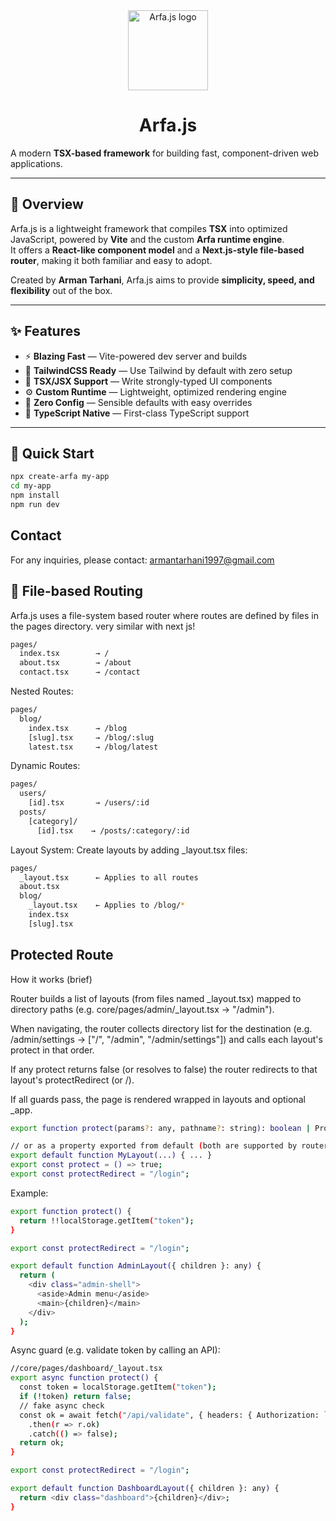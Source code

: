 <div align="center">
  <a href="https://armantarhani.ir">
    <picture>
       <img alt="Arfa.js logo" src="https://iili.io/FbTuVl2.md.png" height="128" />
    </picture>

  </a>
  <h1>Arfa.js</h1>

</div>

A modern **TSX-based framework** for building fast, component-driven web applications.

---

## 📖 Overview

Arfa.js is a lightweight framework that compiles **TSX** into optimized JavaScript, powered by **Vite** and the custom **Arfa runtime engine**.  
It offers a **React-like component model** and a **Next.js-style file-based router**, making it both familiar and easy to adopt.

Created by **Arman Tarhani**, Arfa.js aims to provide **simplicity, speed, and flexibility** out of the box.

---

## ✨ Features

- ⚡ **Blazing Fast** — Vite-powered dev server and builds
- 🎨 **TailwindCSS Ready** — Use Tailwind by default with zero setup
- 🧩 **TSX/JSX Support** — Write strongly-typed UI components
- ⚙️ **Custom Runtime** — Lightweight, optimized rendering engine
- 🚫 **Zero Config** — Sensible defaults with easy overrides
- 📘 **TypeScript Native** — First-class TypeScript support

---

## 🚀 Quick Start

```bash
npx create-arfa my-app
cd my-app
npm install
npm run dev
```

## Contact

For any inquiries, please contact: armantarhani1997@gmail.com

## 📁 File-based Routing

Arfa.js uses a file-system based router where routes are defined by files in the pages directory. very similar with next js!

```bash
pages/
  index.tsx        → /
  about.tsx        → /about
  contact.tsx      → /contact
```

Nested Routes:

```bash
pages/
  blog/
    index.tsx      → /blog
    [slug].tsx     → /blog/:slug
    latest.tsx     → /blog/latest
```

Dynamic Routes:

```bash
pages/
  users/
    [id].tsx       → /users/:id
  posts/
    [category]/
      [id].tsx    → /posts/:category/:id
```

Layout System: Create layouts by adding \_layout.tsx files:

```bash
pages/
  _layout.tsx      ← Applies to all routes
  about.tsx
  blog/
    _layout.tsx    ← Applies to /blog/*
    index.tsx
    [slug].tsx
```

## Protected Route

How it works (brief)

Router builds a list of layouts (from files named \_layout.tsx) mapped to directory paths (e.g. core/pages/admin/\_layout.tsx → "/admin").

When navigating, the router collects directory list for the destination (e.g. /admin/settings → ["/", "/admin", "/admin/settings"]) and calls each layout's protect in that order.

If any protect returns false (or resolves to false) the router redirects to that layout's protectRedirect (or /).

If all guards pass, the page is rendered wrapped in layouts and optional \_app.

```bash
export function protect(params?: any, pathname?: string): boolean | Promise<boolean> { ... }

// or as a property exported from default (both are supported by router)
export default function MyLayout(...) { ... }
export const protect = () => true;
export const protectRedirect = "/login";
```

Example:

```bash
export function protect() {
  return !!localStorage.getItem("token");
}

export const protectRedirect = "/login";

export default function AdminLayout({ children }: any) {
  return (
    <div class="admin-shell">
      <aside>Admin menu</aside>
      <main>{children}</main>
    </div>
  );
}

```

Async guard (e.g. validate token by calling an API):

```bash
//core/pages/dashboard/_layout.tsx
export async function protect() {
  const token = localStorage.getItem("token");
  if (!token) return false;
  // fake async check
  const ok = await fetch("/api/validate", { headers: { Authorization: `Bearer ${token}` } })
    .then(r => r.ok)
    .catch(() => false);
  return ok;
}

export const protectRedirect = "/login";

export default function DashboardLayout({ children }: any) {
  return <div class="dashboard">{children}</div>;
}

```

